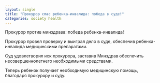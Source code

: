 ```yaml
---
layout: single
title: "Прокурор спас ребенка-инвалида: победа в суде!"
categories: society health
---
```

Прокурор против минздрава: победа ребенка-инвалида!

Прокурор провел проверку и выиграл дело в суде, обеспечив ребенка-инвалида медицинскими препаратами.

Суд удовлетворил иск прокурора, заставив Минздрав обеспечить несовершеннолетнего необходимыми средствами.

Теперь ребенок получает необходимую медицинскую помощь, благодаря прокурору и суду.